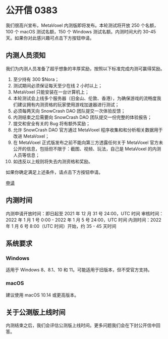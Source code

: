 # 公开信 0383

我们很高兴宣布，MetaVoxel 内测版即将发布。本轮测试将开放 250 个名额，100 个 macOS 测试名额，150 个 Windows 测试名额。内测时间大约 30-45 天。如果你对此感兴趣可点击下方按钮申请。

## 内测人员须知

我们为内测人员准备了超乎想象的丰厚奖励，按照以下标准完成内测可赢得奖励。

1. 至少持有 300 $Nora；
2. 测试期间必须保证每天至少在线 2 小时以上；
3. MetaVoxel 只能安装在一台计算机上；
4. 本轮测试会上线多个服务器（旧金山、伦敦、香港），为确保游戏的流畅度我们建议拥有内测资格的玩家使用游戏加速器进行测试；
5. 必须每两天向 SnowCrash DAO 团队提交一次体验反馈；
6. 内测结束之后需要向 SnowCrash DAO 团队提交一份完整的体验报告；
7. 提交和安全有关的 Bug 将有额外奖励；
8. 允许 SnowCrash DAO 官方通过 MetaVoxel 程序收集和和分析相关数据用于改进 MetaVoxel；
9. 在 MetaVoxel 正式版发布之前不能向第三方透露任何关于 MetaVoxel 官方未公开的信息，包括但不限于：截图、视频、玩法，自己是 MetaVoxel 的内测人员等信息；
10. 如违反以上规则将失去内测资格和奖励。

如果你确定满足上述条件，请点击下方按钮申请。

[申请](https://forms.gle/W8NtrznAnBkSf1hh6)

## 内测时间

内测申请开放时间：即日起至 2021 年 12 月 31 号 24:00，UTC 时间
审核时间：2022 年 1 月 1 号 0:00 - 2022 年 1 月 5 号 24:00，UTC 时间
内测时间：2022 年 1 月 6 号 8:00（UTC 时间）开始，约 35 - 45 天时间

## 系统要求

### Windows

适用于 Windows 8、8.1、10 和 11。可能适用于旧版本，但不受官方支持。

### macOS

建议使用 macOS 10.14 或更高版本。

## 关于公测版上线时间

内测结束之后，我们会评估公测版上线时间。更多问题我们会在下封公开信中回答。